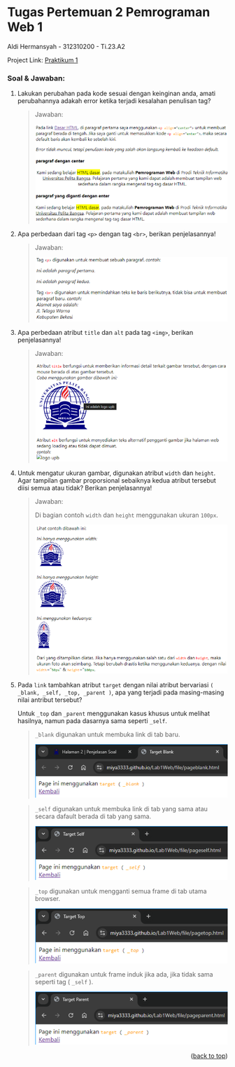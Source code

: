 # Tugas Pertemuan 2 Pemrograman Web 1

Aldi Hermansyah - 312310200 - Ti.23.A2

Project Link: [Praktikum 1](https://miya3333.github.io/Lab1Web/)

### Soal & Jawaban:
1. Lakukan perubahan pada kode sesuai dengan keinginan anda, amati perubahannya adakah error ketika terjadi kesalahan penulisan tag?
   > Jawaban:
   > 
   > <img src="file/jawaban 1.png" alt="jawaban 1">
2. Apa perbedaan dari tag `<p>` dengan tag `<br>`, berikan penjelasannya!
   > Jawaban:
   > 
   > <img src="file/jawaban 2.png" alt="jawaban 2">

3. Apa perbedaan atribut `title` dan `alt` pada tag `<img>`, berikan penjelasannya!
   > Jawaban:
   > 
   > <img src="file/jawaban 3.png" alt="jawaban 3">

4. Untuk mengatur ukuran gambar, digunakan atribut `width` dan `height`. Agar tampilan gambar proporsional sebaiknya kedua atribut tersebut diisi semua atau tidak? Berikan penjelasannya!

   > Jawaban:
   > 
   > Di bagian contoh `width` dan `height` menggunakan ukuran `100px`.
   > 
   > <img src="file/jawaban 4.png" alt="jawaban 4">

5. Pada `link` tambahkan atribut `target` dengan nilai atribut bervariasi `( _blank, _self, _top, _parent )`, apa yang terjadi pada masing-masing nilai antribut tersebut?

   Untuk `_top` dan `_parent` menggunakan kasus khusus untuk melihat hasilnya, namun pada dasarnya sama seperti `_self`.
   
   > `_blank` digunakan untuk membuka link di tab baru.
   > 
   > <img src="file/jawaban 5 blank.png" alt="jawaban 5 blank">
   
   > `_self` digunakan untuk membuka link di tab yang sama atau secara dafault berada di tab yang sama.
   > 
   > <img src="file/jawaban 5 self.png" alt="jawaban 5 self">
   
   > `_top` digunakan untuk mengganti semua frame di tab utama browser.
   > 
   > <img src="file/jawaban 5 top.png" alt="jawaban 5 top">
   
   > `_parent` digunakan untuk frame induk jika ada, jika tidak sama seperti tag ( `_self` ).
   > 
   > <img src="file/jawaban 5 parent.png" alt="jawaban 5 parent">

<p align="right">(<a href="#readme-top">back to top</a>)</p>
